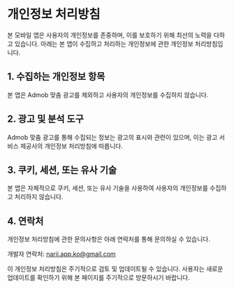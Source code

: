 # 개인정보 처리방침

본 모바일 앱은 사용자의 개인정보를 존중하며, 이를 보호하기 위해 최선의 노력을 다하고 있습니다. 아래는 본 앱이 수집하고 처리하는 개인정보에 관한 개인정보 처리방침입니다.

## 1. 수집하는 개인정보 항목

본 앱은 Admob 맞춤 광고를 제외하고 사용자의 개인정보를 수집하지 않습니다.

## 2. 광고 및 분석 도구

Admob 맞춤 광고를 통해 수집되는 정보는 광고의 표시와 관련이 있으며, 이는 광고 서비스 제공사의 개인정보 처리방침에 따릅니다.

## 3. 쿠키, 세션, 또는 유사 기술

본 앱은 자체적으로 쿠키, 세션, 또는 유사 기술을 사용하여 사용자의 개인정보를 수집하고 처리하지 않습니다.

## 4. 연락처

개인정보 처리방침에 관한 문의사항은 아래 연락처를 통해 문의하실 수 있습니다.

개발자 연락처: narii.app.ko@gmail.com

이 개인정보 처리방침은 주기적으로 검토 및 업데이트될 수 있습니다. 사용자는 새로운 업데이트를 확인하기 위해 본 페이지를 주기적으로 방문하시기 바랍니다.
